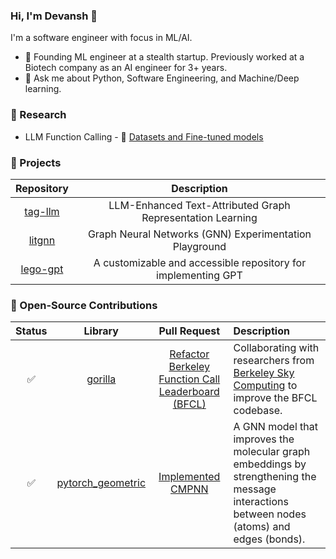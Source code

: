 ### Hi, I'm Devansh 👋

I'm a software engineer with focus in ML/AI.

- 🔭 Founding ML engineer at a stealth startup. Previously worked at a Biotech company as an AI engineer for 3+ years.
- 💬 Ask me about Python, Software Engineering, and Machine/Deep learning.

<!--
**devanshamin/devanshamin** is a ✨ _special_ ✨ repository because its `README.md` (this file) appears on your GitHub profile.

Here are some ideas to get you started:

- 👯 I’m looking to collaborate on ...
- 🤔 I’m looking for help with ...

- 📫 How to reach me: ...
- 😄 Pronouns: ...
- ⚡ Fun fact: ...
-->

### 🔎 Research

* LLM Function Calling - 🤗 [Datasets and Fine-tuned models](https://huggingface.co/collections/devanshamin/tool-use-6681cb9401c30ad93e8bbb88)

### 💼 Projects

| Repository | Description |
|:-:|:-:|
| [tag-llm](https://github.com/devanshamin/tag-llm) | LLM-Enhanced Text-Attributed Graph Representation Learning |
| [litgnn](https://github.com/devanshamin/litgnn) | Graph Neural Networks (GNN) Experimentation Playground |
| [lego-gpt](https://github.com/devanshamin/lego-gpt) | A customizable and accessible repository for implementing GPT |

### 🚀 Open-Source Contributions

| Status | Library | Pull Request | Description |
|:-:|:-:|:-:|:-|
| ✅ | [gorilla](https://github.com/ShishirPatil/gorilla) | [Refactor Berkeley Function Call Leaderboard (BFCL)](https://github.com/ShishirPatil/gorilla/pull/510) | Collaborating with researchers from [Berkeley Sky Computing](https://sky.cs.berkeley.edu/) to improve the BFCL codebase. |
| ✅ | [pytorch_geometric](https://github.com/pyg-team/pytorch_geometric) | [Implemented CMPNN](https://github.com/pyg-team/pytorch_geometric/pull/9223) | A GNN model that improves the molecular graph embeddings by strengthening the message interactions between nodes (atoms) and edges (bonds). |
